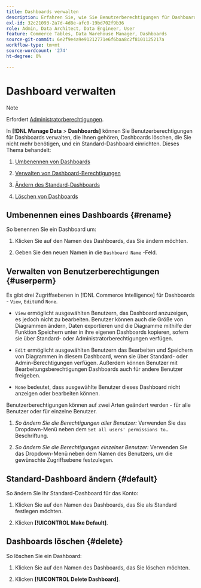 ```yaml
---
title: Dashboards verwalten
description: Erfahren Sie, wie Sie Benutzerberechtigungen für Dashboards verwalten, die Ihnen gehören, Dashboards löschen, die Sie nicht mehr benötigen, und ein Standard-Dashboard einrichten.
exl-id: 32c21093-2a7d-4d8e-afc0-19bd702f9b36
role: Admin, Data Architect, Data Engineer, User
feature: Commerce Tables, Data Warehouse Manager, Dashboards
source-git-commit: 6e2f9e4a9e91212771e6f6baa8c2f8101125217a
workflow-type: tm+mt
source-wordcount: '274'
ht-degree: 0%

---
```


# Dashboard verwalten

>[!NOTE]
>
>Erfordert [Administratorberechtigungen](../../administrator/user-management/user-management.md).

In **[!DNL Manage Data** > **Dashboards]** können Sie Benutzerberechtigungen für Dashboards verwalten, die Ihnen gehören, Dashboards löschen, die Sie nicht mehr benötigen, und ein Standard-Dashboard einrichten. Dieses Thema behandelt:

1. [Umbenennen von Dashboards](#rename)

1. [Verwalten von Dashboard-Berechtigungen](#userperm)

1. [Ändern des Standard-Dashboards](#default)

1. [Löschen von Dashboards](#delete)

## Umbenennen eines Dashboards {#rename}

So benennen Sie ein Dashboard um:

1. Klicken Sie auf den Namen des Dashboards, das Sie ändern möchten.

2. Geben Sie den neuen Namen in die `Dashboard Name` -Feld.

## Verwalten von Benutzerberechtigungen {#userperm}

Es gibt drei Zugriffsebenen in [!DNL Commerce Intelligence] für Dashboards - `View`, `Edit`und `None`.

* `View` ermöglicht ausgewählten Benutzern, das Dashboard anzuzeigen, es jedoch nicht zu bearbeiten. Benutzer können auch die Größe von Diagrammen ändern, Daten exportieren und die Diagramme mithilfe der Funktion Speichern unter in ihre eigenen Dashboards kopieren, sofern sie über Standard- oder Administratorberechtigungen verfügen.

* `Edit` ermöglicht ausgewählten Benutzern das Bearbeiten und Speichern von Diagrammen in diesem Dashboard, wenn sie über Standard- oder Admin-Berechtigungen verfügen. Außerdem können Benutzer mit Bearbeitungsberechtigungen Dashboards auch für andere Benutzer freigeben.

* `None` bedeutet, dass ausgewählte Benutzer dieses Dashboard nicht anzeigen oder bearbeiten können.

Benutzerberechtigungen können auf zwei Arten geändert werden - für alle Benutzer oder für einzelne Benutzer.

1. *So ändern Sie die Berechtigungen aller Benutzer:* Verwenden Sie das Dropdown-Menü neben dem `Set all users' permissions to…` Beschriftung.

1. *So ändern Sie die Berechtigungen einzelner Benutzer:* Verwenden Sie das Dropdown-Menü neben dem Namen des Benutzers, um die gewünschte Zugriffsebene festzulegen.

## Standard-Dashboard ändern {#default}

So ändern Sie Ihr Standard-Dashboard für das Konto:

1. Klicken Sie auf den Namen des Dashboards, das Sie als Standard festlegen möchten.

1. Klicken **[!UICONTROL Make Default]**.

## Dashboards löschen {#delete}

So löschen Sie ein Dashboard:

1. Klicken Sie auf den Namen des Dashboards, das Sie löschen möchten.

1. Klicken **[!UICONTROL Delete Dashboard]**.
